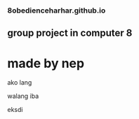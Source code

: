 ### 8obedienceharhar.github.io
## group project in computer 8
# made by nep


ako lang






walang iba

















eksdi
